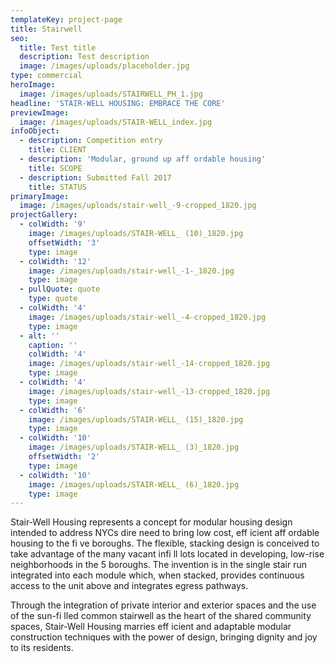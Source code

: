 ```yaml
---
templateKey: project-page
title: Stairwell
seo: 
  title: Test title
  description: Test description
  image: /images/uploads/placeholder.jpg
type: commercial
heroImage:
  image: /images/uploads/STAIRWELL_PH_1.jpg
headline: 'STAIR-WELL HOUSING: EMBRACE THE CORE'
previewImage:
  image: /images/uploads/STAIR-WELL_index.jpg
infoObject:
  - description: Competition entry
    title: CLIENT
  - description: 'Modular, ground up aff ordable housing'
    title: SCOPE
  - description: Submitted Fall 2017
    title: STATUS
primaryImage:
  image: /images/uploads/stair-well_-9-cropped_1820.jpg
projectGallery:
  - colWidth: '9'
    image: /images/uploads/STAIR-WELL_ (10)_1820.jpg
    offsetWidth: '3'
    type: image
  - colWidth: '12'
    image: /images/uploads/stair-well_-1-_1820.jpg
    type: image
  - pullQuote: quote
    type: quote
  - colWidth: '4'
    image: /images/uploads/stair-well_-4-cropped_1820.jpg
    type: image
  - alt: ''
    caption: ''
    colWidth: '4'
    image: /images/uploads/stair-well_-14-cropped_1820.jpg
    type: image
  - colWidth: '4'
    image: /images/uploads/stair-well_-13-cropped_1820.jpg
    type: image
  - colWidth: '6'
    image: /images/uploads/STAIR-WELL_ (15)_1820.jpg
    type: image
  - colWidth: '10'
    image: /images/uploads/STAIR-WELL_ (3)_1820.jpg
    offsetWidth: '2'
    type: image
  - colWidth: '10'
    image: /images/uploads/STAIR-WELL_ (6)_1820.jpg
    type: image
---
```

Stair-Well Housing represents a concept for modular housing
 design intended to address NYCs dire need to bring low
 cost, eff icient aff ordable housing to the fi ve boroughs. The
 flexible, stacking design is conceived to take advantage of
 the many vacant infi ll lots located in developing, low-rise
 neighborhoods in the 5 boroughs. The invention is in the
 single stair run integrated into each module which, when
 stacked, provides continuous access to the unit above and
 integrates egress pathways.

Through the integration of private interior and exterior spaces
 and the use of the sun-fi lled common stairwell as the
 heart of the shared community spaces, Stair-Well Housing
 marries eff icient and adaptable modular construction techniques
 with the power of design, bringing dignity and joy to
 its residents.
